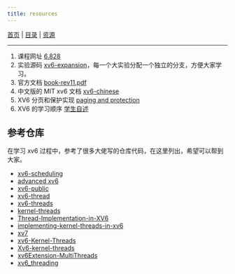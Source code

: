 ```yaml
---
title: resources
---
```


[首页](/) | [目录]({{site.baseurl}}) | [资源]({{site.baseurl}}/resources)

---

1. 课程网址 [6.828](https://pdos.csail.mit.edu/6.828/2018/schedule.html)
2. 实验源码 [xv6-expansion](https://github.com/professordeng/xv6-expansion)，每一个大实验分配一个独立的分支，方便大家学习。
3. 官方文档 [book-rev11.pdf](https://github.com/professordeng/xv6-book/tree/gh-pages/document)
4. 中文版的 MIT xv6 文档 [xv6-chinese](https://github.com/ranxian/xv6-chinese)
5. XV6 分页和保护实现 [paging and protection](https://www.cs.virginia.edu/~cr4bd/4414/F2018/paging-and-protection.html)
6. XV6 的学习顺序 [学生自述](https://zhuanlan.zhihu.com/p/74028717)

## 参考仓库

在学习 xv6 过程中，参考了很多大佬写的仓库代码，在这里列出，希望可以帮到大家。

- [xv6-scheduling](https://github.com/marf/xv6-scheduling)
- [advanced xv6](https://github.com/nextbytes/Advanced-xv6)
- [xv6-public](https://github.com/contestpark/xv6-public)
- [xv6-thread](https://github.com/mkyybx/xv6-thread)
- [xv6-threads](https://github.com/ckumar1/xv6-threads)
- [kernel-threads](https://github.com/TheRyanKing87/Kernel-threads)
- [Thread-Implementation-in-XV6](https://github.com/subodhkrishna/Thread-Implementation-in-XV6)
- [implementing-kernel-threads-in-xv6](https://github.com/shradhash/implementing-kernel-threads-in-xv6)
- [xv7](https://github.com/anandthegreat/xv7)
- [xv6-Kernel-Threads](https://github.com/swrj/xv6-Kernel-Threads)
- [Xv6-kernel-threads](https://github.com/shreyaakamath/Xv6-kernel-threads)
- [xv6Extension-MultiThreads](https://github.com/MrHohn/xv6Extension-MultiThreads)
- [xv6_threading](https://github.com/Shad0wSt4R/xv6_threading)

